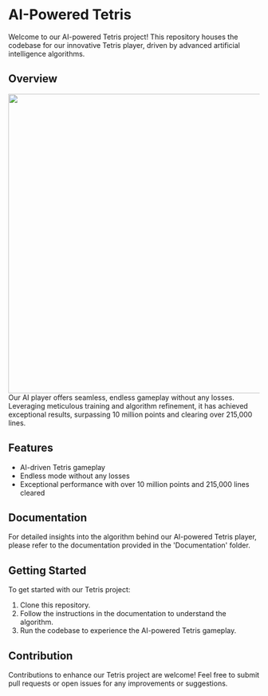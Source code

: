 # AI-Powered Tetris

Welcome to our AI-powered Tetris project! This repository houses the codebase for our innovative Tetris player, driven by advanced artificial intelligence algorithms.

## Overview
<img src="[your_gif_url.gif](https://github.com/OmarGaafar1/Tetris-AI-GeneticAlgorithm/assets/92587188/ade101fd-9dfb-4a8e-a707-7b853512a15f)" width="800" height="600" style="object-fit: cover;">
Our AI player offers seamless, endless gameplay without any losses. Leveraging meticulous training and algorithm refinement, it has achieved exceptional results, surpassing 10 million points and clearing over 215,000 lines.

## Features

- AI-driven Tetris gameplay
- Endless mode without any losses
- Exceptional performance with over 10 million points and 215,000 lines cleared

## Documentation

For detailed insights into the algorithm behind our AI-powered Tetris player, please refer to the documentation provided in the 'Documentation' folder.

## Getting Started

To get started with our Tetris project:
1. Clone this repository.
2. Follow the instructions in the documentation to understand the algorithm.
3. Run the codebase to experience the AI-powered Tetris gameplay.

## Contribution

Contributions to enhance our Tetris project are welcome! Feel free to submit pull requests or open issues for any improvements or suggestions.


